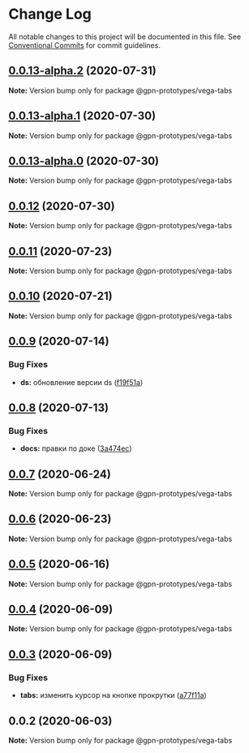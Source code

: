 # Change Log

All notable changes to this project will be documented in this file.
See [Conventional Commits](https://conventionalcommits.org) for commit guidelines.

## [0.0.13-alpha.2](https://github.com/gpn-prototypes/vega-ui/compare/@gpn-prototypes/vega-tabs@0.0.12...@gpn-prototypes/vega-tabs@0.0.13-alpha.2) (2020-07-31)

**Note:** Version bump only for package @gpn-prototypes/vega-tabs





## [0.0.13-alpha.1](https://github.com/gpn-prototypes/vega-ui/compare/@gpn-prototypes/vega-tabs@0.0.12...@gpn-prototypes/vega-tabs@0.0.13-alpha.1) (2020-07-30)

**Note:** Version bump only for package @gpn-prototypes/vega-tabs





## [0.0.13-alpha.0](https://github.com/gpn-prototypes/vega-ui/compare/@gpn-prototypes/vega-tabs@0.0.12...@gpn-prototypes/vega-tabs@0.0.13-alpha.0) (2020-07-30)

**Note:** Version bump only for package @gpn-prototypes/vega-tabs





## [0.0.12](https://github.com/gpn-prototypes/vega-ui/compare/@gpn-prototypes/vega-tabs@0.0.11...@gpn-prototypes/vega-tabs@0.0.12) (2020-07-30)

**Note:** Version bump only for package @gpn-prototypes/vega-tabs





## [0.0.11](https://github.com/gpn-prototypes/vega-ui/compare/@gpn-prototypes/vega-tabs@0.0.10...@gpn-prototypes/vega-tabs@0.0.11) (2020-07-23)

**Note:** Version bump only for package @gpn-prototypes/vega-tabs





## [0.0.10](https://github.com/gpn-prototypes/vega-ui/compare/@gpn-prototypes/vega-tabs@0.0.9...@gpn-prototypes/vega-tabs@0.0.10) (2020-07-21)

**Note:** Version bump only for package @gpn-prototypes/vega-tabs





## [0.0.9](https://github.com/gpn-prototypes/vega-ui/compare/@gpn-prototypes/vega-tabs@0.0.8...@gpn-prototypes/vega-tabs@0.0.9) (2020-07-14)


### Bug Fixes

* **ds:** обновление версии ds ([f19f51a](https://github.com/gpn-prototypes/vega-ui/commit/f19f51aff73451b65679824b01215774ddeff151))





## [0.0.8](https://github.com/gpn-prototypes/vega-ui/compare/@gpn-prototypes/vega-tabs@0.0.7...@gpn-prototypes/vega-tabs@0.0.8) (2020-07-13)


### Bug Fixes

* **docs:** правки по доке ([3a474ec](https://github.com/gpn-prototypes/vega-ui/commit/3a474ecd3f1c5ecf3c8c86f7338a2775662db8a2))





## [0.0.7](https://github.com/gpn-prototypes/vega-ui/compare/@gpn-prototypes/vega-tabs@0.0.6...@gpn-prototypes/vega-tabs@0.0.7) (2020-06-24)

**Note:** Version bump only for package @gpn-prototypes/vega-tabs





## [0.0.6](https://github.com/gpn-prototypes/vega-ui/compare/@gpn-prototypes/vega-tabs@0.0.5...@gpn-prototypes/vega-tabs@0.0.6) (2020-06-23)

**Note:** Version bump only for package @gpn-prototypes/vega-tabs





## [0.0.5](https://github.com/gpn-prototypes/vega-ui/compare/@gpn-prototypes/vega-tabs@0.0.4...@gpn-prototypes/vega-tabs@0.0.5) (2020-06-16)

**Note:** Version bump only for package @gpn-prototypes/vega-tabs





## [0.0.4](https://github.com/gpn-prototypes/vega-ui/compare/@gpn-prototypes/vega-tabs@0.0.3...@gpn-prototypes/vega-tabs@0.0.4) (2020-06-09)

**Note:** Version bump only for package @gpn-prototypes/vega-tabs





## [0.0.3](https://github.com/gpn-prototypes/vega-ui/compare/@gpn-prototypes/vega-tabs@0.0.2...@gpn-prototypes/vega-tabs@0.0.3) (2020-06-09)


### Bug Fixes

* **tabs:** изменить курсор на кнопке прокрутки ([a77f11a](https://github.com/gpn-prototypes/vega-ui/commit/a77f11a87f27360c11b390d716bf9284723eac6e))





## 0.0.2 (2020-06-03)

**Note:** Version bump only for package @gpn-prototypes/vega-tabs
